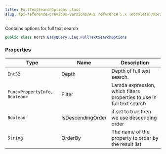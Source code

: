 ```yaml
---
title: FullTextSearchOptions class
slug: api-reference-previous-versions/API reference 5.x (obsolete)/Korzh.EasyQuery.Linq namespace/fulltextsearchoptions-class
---
```



Contains options for full text search
```csharp
public class Korzh.EasyQuery.Linq.FullTextSearchOptions

```

### Properties

| Type | Name | Description | 
| --- | --- | --- | 
| `Int32` | Depth | Depth of full text search. | 
| `Func<PropertyInfo, Boolean>` | Filter | Lamda expression, which filters properties to use in full text search | 
| `Boolean` | IsDescendingOrder | if set to <c>true</c> then we use descending order | 
| `String` | OrderBy | The name of the property to order by the result list |